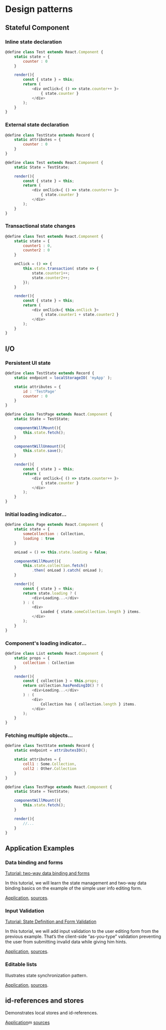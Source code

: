 # Design patterns

## Stateful Component

### Inline state declaration

```javascript
@define class Test extends React.Component {
    static state = {
        counter : 0
    }

    render(){
        const { state } = this;
        return (
            <div onClick={ () => state.counter++ }>
                { state.counter }
            </div>
        );
    }
}
```

### External state declaration

```javascript
@define class TestState extends Record {
    static attributes = {
        counter : 0
    }
}

@define class Test extends React.Component {
    static State = TestState;

    render(){
        const { state } = this;
        return (
            <div onClick={ () => state.counter++ }>
                { state.counter }
            </div>
        );
    }
}
```

### Transactional state changes

```javascript
@define class Test extends React.Component {
    static state = {
        counter1 : 0,
        counter2 : 0
    }

    onClick = () => {
        this.state.transaction( state => {
            state.counter1++;
            state.counter2++;
        });
    }

    render(){
        const { state } = this;
        return (
            <div onClick={ this.onClick }>
                { state.counter1 + state.counter2 }
            </div>
        );
    }
}
```

## I/O

### Persistent UI state

```javascript
@define class TestState extends Record {
    static endpoint = localStorageIO( 'myApp' );

    static attributes = {
        id : 'TestPage'
        counter : 0
    }
}

@define class TestPage extends React.Component {
    static State = TestState;

    componentWillMount(){
        this.state.fetch();
    }

    componentWillUnmount(){
        this.state.save();
    }

    render(){
        const { state } = this;
        return (
            <div onClick={ () => state.counter++ }>
                { state.counter }
            </div>
        );
    }
}
```

### Initial loading indicator...

```javascript
@define class Page extends React.Component {
    static state = {
        someCollection : Collection,
        loading : true
    }

    onLoad = () => this.state.loading = false;

    componentWillMount(){
        this.state.collection.fetch()
            .then( onLoad ).catch( onLoad );
    }

    render(){
        const { state } = this;
        return state.loading ? (
            <div>Loading...</div>
        ) : (
            <div>
                Loaded { state.someCollection.length } items.
            </div>
        );
    }
}
```

### Component's loading indicator...

```javascript
@define class List extends React.Component {
    static props = {
        collection : Collection
    }

    render(){
        const { collection } = this.props;
        return collection.hasPendingIO() ? (
            <div>Loading...</div>
        ) : (
            <div>
                Collection has { collection.length } items.
            </div>
        );
    }
}
```

### Fetching multiple objects...

```javascript
@define class TestState extends Record {
    static endpoint = attributesIO();

    static attributes = {
        coll1 : Some.Collection,
        coll2 : Other.Collection
    }
}

@define class TestPage extends React.Component {
    static State = TestState;

    componentWillMount(){
        this.state.fetch();
    }

    render(){
        //...
    }
}
```

## Application Examples 

### Data binding and forms

[Tutorial: two-way data binding and forms](https://medium.com/@gaperton/react-mvx-tutorial-local-state-and-forms-50c30ce5110e)

In this tutorial, we will learn the state management and two-way data binding basics on the example of the simple user info editing form.

[Application](https://gaperton.github.io/react-mvx-examples/dist/form.html), [sources](https://github.com/gaperton/react-mvx-examples/blob/master/src/form.jsx).

### Input Validation

[Tutorial: State Definition and Form Validation](https://medium.com/@gaperton/react-mvx-tutorial-state-definition-and-form-validation-8aa0f315fdd9)

In this tutorial, we will add input validation to the user editing form from the previous example. That’s the client-side “as-you-type” validation preventing the user from submitting invalid data while giving him hints.

[Application](https://gaperton.github.io/react-mvx-examples/dist/form.html), [sources](https://github.com/gaperton/react-mvx-examples/blob/master/src/validation.jsx).

### Editable lists

Illustrates state synchronization pattern.

[Application](https://gaperton.github.io/react-mvx-examples/dist/collection.html), [sources](https://github.com/gaperton/react-mvx-examples/blob/master/src/collection.jsx).

## id-references and stores

Demonstrates local stores and id-references.

[Application](https://gaperton.github.io/react-mvx-examples/dist/manytomany.html)m [sources](https://github.com/gaperton/react-mvx-examples/tree/master/src/manytomany)
